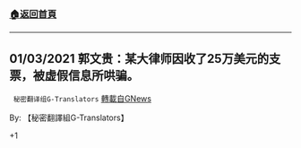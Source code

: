 ###  [:house:返回首頁](https://github.com/ourhimalayas/txt)
---

## 01/03/2021 郭文贵：某大律师因收了25万美元的支票，被虚假信息所哄骗。
` 秘密翻译组G-Translators` [轉載自GNews](https://gnews.org/zh-hans/714509/)

By: 【秘密翻譯組G-Translators】

+1
